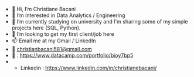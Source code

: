 - 👋 Hi, I’m Christiane Bacani
- 👀 I’m interested in Data Analytics / Engineering
- 🌱 I’m currently studying on university and I'm sharing some of my simple projects here (SQL, Python).
- 💞️ I’m looking to get my first client/job here
- 📫 Email me at my Gmail / LinkedIn
- 📧 christianbacani581@gmail.com
- 🔗 : https://www.datacamp.com/portfolio/bioy7bp5
- - Linkedin : https://www.linkedin.com/in/christianebacani/
<!---
christianebacani/christianebacani is a ✨ special ✨ repository because its `README.md` (this file) appears on your GitHub profile.
You can click the Preview link to take a look at your changes.
--->
